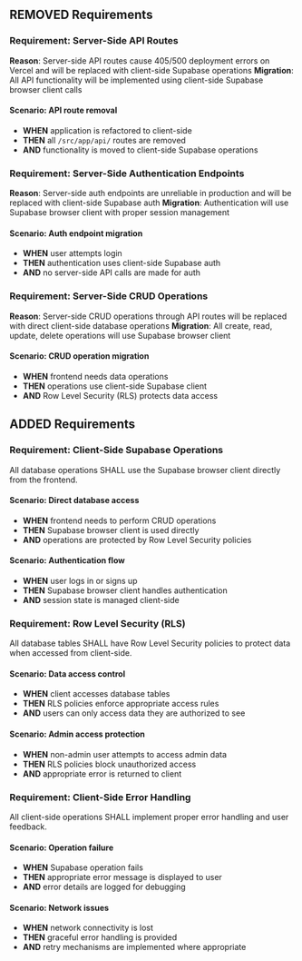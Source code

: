 ## REMOVED Requirements
### Requirement: Server-Side API Routes
**Reason**: Server-side API routes cause 405/500 deployment errors on Vercel and will be replaced with client-side Supabase operations
**Migration**: All API functionality will be implemented using client-side Supabase browser client calls

#### Scenario: API route removal
- **WHEN** application is refactored to client-side
- **THEN** all `/src/app/api/` routes are removed
- **AND** functionality is moved to client-side Supabase operations

### Requirement: Server-Side Authentication Endpoints
**Reason**: Server-side auth endpoints are unreliable in production and will be replaced with client-side Supabase auth
**Migration**: Authentication will use Supabase browser client with proper session management

#### Scenario: Auth endpoint migration
- **WHEN** user attempts login
- **THEN** authentication uses client-side Supabase auth
- **AND** no server-side API calls are made for auth

### Requirement: Server-Side CRUD Operations
**Reason**: Server-side CRUD operations through API routes will be replaced with direct client-side database operations
**Migration**: All create, read, update, delete operations will use Supabase browser client

#### Scenario: CRUD operation migration
- **WHEN** frontend needs data operations
- **THEN** operations use client-side Supabase client
- **AND** Row Level Security (RLS) protects data access

## ADDED Requirements
### Requirement: Client-Side Supabase Operations
All database operations SHALL use the Supabase browser client directly from the frontend.

#### Scenario: Direct database access
- **WHEN** frontend needs to perform CRUD operations
- **THEN** Supabase browser client is used directly
- **AND** operations are protected by Row Level Security policies

#### Scenario: Authentication flow
- **WHEN** user logs in or signs up
- **THEN** Supabase browser client handles authentication
- **AND** session state is managed client-side

### Requirement: Row Level Security (RLS)
All database tables SHALL have Row Level Security policies to protect data when accessed from client-side.

#### Scenario: Data access control
- **WHEN** client accesses database tables
- **THEN** RLS policies enforce appropriate access rules
- **AND** users can only access data they are authorized to see

#### Scenario: Admin access protection
- **WHEN** non-admin user attempts to access admin data
- **THEN** RLS policies block unauthorized access
- **AND** appropriate error is returned to client

### Requirement: Client-Side Error Handling
All client-side operations SHALL implement proper error handling and user feedback.

#### Scenario: Operation failure
- **WHEN** Supabase operation fails
- **THEN** appropriate error message is displayed to user
- **AND** error details are logged for debugging

#### Scenario: Network issues
- **WHEN** network connectivity is lost
- **THEN** graceful error handling is provided
- **AND** retry mechanisms are implemented where appropriate